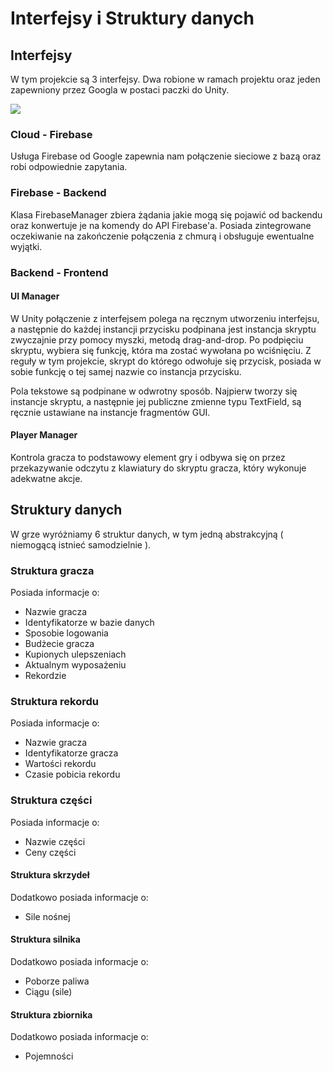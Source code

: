 # **Interfejsy i Struktury danych**

## Interfejsy

W tym projekcie są 3 interfejsy. Dwa robione w ramach projektu oraz jeden zapewniony przez Googla w postaci paczki do Unity.

![](RackMultipart20220103-4-1w5m8op_html_ccb1f3603ed39d3b.png)

### Cloud - Firebase

Usługa Firebase od Google zapewnia nam połączenie sieciowe z bazą oraz robi odpowiednie zapytania.

### Firebase - Backend

Klasa FirebaseManager zbiera żądania jakie mogą się pojawić od backendu oraz konwertuje je na komendy do API Firebase&#39;a. Posiada zintegrowane oczekiwanie na zakończenie połączenia z chmurą i obsługuje ewentualne wyjątki.

### Backend - Frontend

#### UI Manager

W Unity połączenie z interfejsem polega na ręcznym utworzeniu interfejsu, a następnie do każdej instancji przycisku podpinana jest instancja skryptu zwyczajnie przy pomocy myszki, metodą drag-and-drop. Po podpięciu skryptu, wybiera się funkcję, która ma zostać wywołana po wciśnięciu. Z reguły w tym projekcie, skrypt do którego odwołuje się przycisk, posiada w sobie funkcję o tej samej nazwie co instancja przycisku.

Pola tekstowe są podpinane w odwrotny sposób. Najpierw tworzy się instancje skryptu, a następnie jej publiczne zmienne typu TextField, są ręcznie ustawiane na instancje fragmentów GUI.

#### Player Manager

Kontrola gracza to podstawowy element gry i odbywa się on przez przekazywanie odczytu z klawiatury do skryptu gracza, który wykonuje adekwatne akcje.

## Struktury danych

W grze wyróżniamy 6 struktur danych, w tym jedną abstrakcyjną ( niemogącą istnieć samodzielnie ).

### Struktura gracza

Posiada informacje o:

- Nazwie gracza
- Identyfikatorze w bazie danych
- Sposobie logowania
- Budżecie gracza
- Kupionych ulepszeniach
- Aktualnym wyposażeniu
- Rekordzie

### Struktura rekordu

Posiada informacje o:

- Nazwie gracza
- Identyfikatorze gracza
- Wartości rekordu
- Czasie pobicia rekordu

### Struktura części

Posiada informacje o:

- Nazwie części
- Ceny części

#### Struktura skrzydeł

Dodatkowo posiada informacje o:

- Sile nośnej

#### Struktura silnika

Dodatkowo posiada informacje o:

- Poborze paliwa
- Ciągu (sile)

#### Struktura zbiornika

Dodatkowo posiada informacje o:

- Pojemności